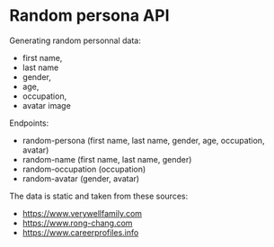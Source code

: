 # Random persona API

Generating random personnal data:

- first name,
- last name
- gender,
- age,
- occupation,
- avatar image

Endpoints:

- random-persona (first name, last name, gender, age, occupation, avatar)
- random-name (first name, last name, gender)
- random-occupation (occupation)
- random-avatar (gender, avatar)

The data is static and taken from these sources:

- https://www.verywellfamily.com
- https://www.rong-chang.com
- https://www.careerprofiles.info
